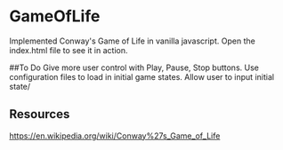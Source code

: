 # GameOfLife
Implemented Conway's Game of Life in vanilla javascript. Open the index.html file to see it in action.

##To Do
Give more user control with Play, Pause, Stop buttons.
Use configuration files to load in initial game states.
Allow user to input initial state/

## Resources
https://en.wikipedia.org/wiki/Conway%27s_Game_of_Life
